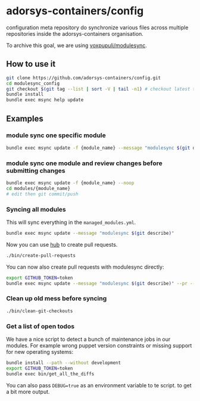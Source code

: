 # adorsys-containers/config

configuration meta repository do synchronize various files across
multiple repositories inside the adorsys-containers organisation.

To archive this goal, we are using [voxpupuli/modulesync](https://github.com/voxpupuli/modulesync).

## How to use it

```bash
git clone https://github.com/adorsys-containers/config.git
cd modulesync_config
git checkout $(git tag --list | sort -V | tail -n1) # checkout latest tag
bundle install
bundle exec msync help update
```

## Examples

### module sync one specific module

```bash
bundle exec msync update -f {module_name} --message "modulesync $(git describe)"
```

### module sync one module and review changes before submitting changes

```bash
bundle exec msync update -f {module_name} --noop
cd modules/{module_name}
# edit then git commit/push
```

### Syncing all modules

This will sync everything in the `managed_modules.yml`.

```bash
bundle exec msync update --message "modulesync $(git describe)"
```

Now you can use [hub](https://github.com/github/hub) to create pull requests.

```bash
./bin/create-pull-requests
```

You can now also create pull requests with modulesync directly:

```bash
export GITHUB_TOKEN=token
bundle exec msync update --message "modulesync $(git describe)" --pr --pr-labels modulesync --pr-title "modulesync $(git describe)"
```

### Clean up old mess before syncing

```bash
./bin/clean-git-checkouts
```

### Get a list of open todos

We have a nice script to detect a bunch of maintenance jobs in our modules. For
example wrong puppet version constraints or missing support for new operating
systems:

```bash
bundle install --path --without development
export GITHUB_TOKEN=token
bundle exec bin/get_all_the_diffs
```

You can also pass `DEBUG=true` as an environment variable to te script. to get
a bit more output.
